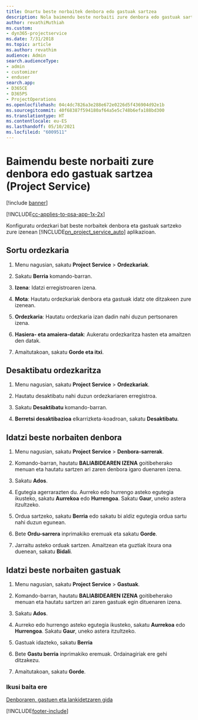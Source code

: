 ```yaml
---
title: Onartu beste norbaitek denbora edo gastuak sartzea
description: Nola baimendu beste norbaiti zure denbora edo gastuak sartzea Project Service-n
author: revathiMuthiah
ms.custom:
- dyn365-projectservice
ms.date: 7/31/2018
ms.topic: article
ms.author: revathim
audience: Admin
search.audienceType:
- admin
- customizer
- enduser
search.app:
- D365CE
- D365PS
- ProjectOperations
ms.openlocfilehash: 04c4dc7826a3e288e672e0226d5f436904d92e1b
ms.sourcegitcommit: 40f68387f594180af64a5e5c748b6efa188bd300
ms.translationtype: HT
ms.contentlocale: eu-ES
ms.lasthandoff: 05/10/2021
ms.locfileid: "6009511"
---
```

# <a name="allow-someone-else-to-enter-your-time-entry-or-expense-project-service"></a>Baimendu beste norbaiti zure denbora edo gastuak sartzea (Project Service)

[!include [banner](../includes/psa-now-project-operations.md)]

[!INCLUDE[cc-applies-to-psa-app-1x-2x](../includes/cc-applies-to-psa-app-1x-2x.md)]

Konfiguratu ordezkari bat beste norbaitek denbora eta gastuak sartzeko zure izenean [!INCLUDE[pn_project_service_auto](../includes/pn-project-service-auto.md)] aplikazioan.  
  
## <a name="create-a-delegate"></a>Sortu ordezkaria  
  
1.  Menu nagusian, sakatu **Project Service** > **Ordezkariak**.  
  
2.  Sakatu **Berria** komando-barran.  
  
3. **Izena**: Idatzi erregistroaren izena.  
  
4. **Mota**: Hautatu ordezkariak denbora eta gastuak idatz ote ditzakeen zure izenean.  
  
5. **Ordezkaria**: Hautatu ordezkaria izan dadin nahi duzun pertsonaren izena.  
  
6. **Hasiera- eta amaiera-datak**: Aukeratu ordezkaritza hasten eta amaitzen den datak.  
  
7.  Amaitutakoan, sakatu **Gorde eta itxi**.  
  
## <a name="turn-off-delegation"></a>Desaktibatu ordezkaritza  
  
1.  Menu nagusian, sakatu **Project Service** > **Ordezkariak**.  
  
2.  Hautatu desaktibatu nahi duzun ordezkariaren erregistroa.  
  
3.  Sakatu **Desaktibatu** komando-barran.  
  
4.  **Berretsi desaktibazioa** elkarrizketa-koadroan, sakatu **Desaktibatu**.  
  
## <a name="enter-time-for-someone-else"></a>Idatzi beste norbaiten denbora  
  
1.  Menu nagusian, sakatu **Project Service** > **Denbora-sarrerak**.  
  
2.  Komando-barran, hautatu **BALIABIDEAREN IZENA** goitibeherako menuan eta hautatu sartzen ari zaren denbora igaro duenaren izena.  
  
3.  Sakatu **Ados**.  
  
4.  Egutegia agerrarazten du. Aurreko edo hurrengo asteko egutegia ikusteko, sakatu **Aurrekoa** edo **Hurrengoa**. Sakatu **Gaur**, uneko astera itzultzeko.  
  
5.  Ordua sartzeko, sakatu **Berria** edo sakatu bi aldiz egutegia ordua sartu nahi duzun egunean.  
  
6.  Bete **Ordu-sarrera** inprimakiko eremuak eta sakatu **Gorde**.  
  
7.  Jarraitu asteko orduak sartzen. Amaitzean eta guztiak itxura ona duenean, sakatu **Bidali**.  
  
## <a name="enter-expenses-for-someone-else"></a>Idatzi beste norbaiten gastuak  
  
1.  Menu nagusian, sakatu **Project Service** > **Gastuak**.  
  
2.  Komando-barran, hautatu **BALIABIDEAREN IZENA** goitibeherako menuan eta hautatu sartzen ari zaren gastuak egin dituenaren izena.  
  
3.  Sakatu **Ados**.  
  
4.  Aurreko edo hurrengo asteko egutegia ikusteko, sakatu **Aurrekoa** edo **Hurrengoa**. Sakatu **Gaur**, uneko astera itzultzeko.  
  
5.  Gastuak idazteko, sakatu **Berria**  
  
6.  Bete **Gastu berria** inprimakiko eremuak. Ordainagiriak ere gehi ditzakezu.  
  
7.  Amaitutakoan, sakatu **Gorde**.  
  
### <a name="see-also"></a>Ikusi baita ere  
 [Denboraren, gastuen eta lankidetzaren gida](../psa/time-expense-collaboration-guide.md)


[!INCLUDE[footer-include](../includes/footer-banner.md)]